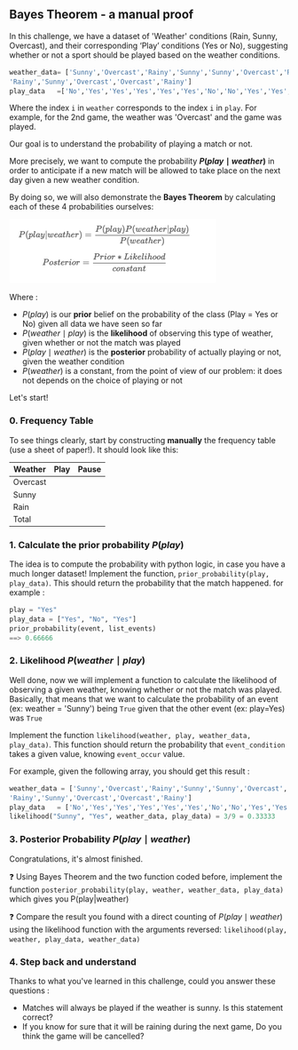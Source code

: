 ## Bayes Theorem - a manual proof

In this challenge, we have a dataset of 'Weather' conditions (Rain, Sunny, Overcast), and their corresponding ‘Play’ conditions (Yes or No), suggesting whether or not a sport should be played based on the weather conditions.

```python
weather_data= ['Sunny','Overcast','Rainy','Sunny','Sunny','Overcast','Rainy','Rainy','Sunny',
'Rainy','Sunny','Overcast','Overcast','Rainy']
play_data   =['No','Yes','Yes','Yes','Yes','Yes','No','No','Yes','Yes','No','Yes','Yes','No']
```
Where the index `i` in `weather` corresponds to the index `i` in `play`. For example, for the 2nd game, the weather was 'Overcast' and the game was played.

Our goal is to understand the probability of playing a match or not.

More precisely, we want to compute the probability **$P(play \mid weather)$** in order to anticipate if a new match will be allowed to take place on the next day given a new weather condition.

By doing so, we will also demonstrate the **Bayes Theorem** by calculating each of these 4 probabilities ourselves:

<img src='https://github.com/lewagon/data-images/blob/master/math/bayes-theorem.png?raw=true'>


Where :
- $P(play)$ is our **prior** belief on the probability of the class (Play = Yes or No) given all data we have seen so far
- $P(weather \mid play)$ is the **likelihood** of observing this type of weather, given whether or not the match was played
- $P(play \mid weather)$ is the **posterior** probability of actually playing or not, given the weather condition
- $P(weather)$ is a constant, from the point of view of our problem: it does not depends on the choice of playing or not

Let's start!

### 0. Frequency Table
To see things clearly, start by constructing **manually** the frequency table (use a sheet of paper!). It should look like this:

| Weather  | Play  | Pause |
| ---------| ----- | ----- |
| Overcast |       |       |
| Sunny    |       |       |
| Rain     |       |       |
| Total    |       |       |


### 1. Calculate the prior probability $P(play)$
The idea is to compute the probability with python logic, in case you have a much longer dataset!
Implement the function, `prior_probability(play, play_data)`. This should return the probability that the match happened.
for example :
```python
play = "Yes"
play_data = ["Yes", "No", "Yes"]
prior_probability(event, list_events)
==> 0.66666
```

### 2. Likelihood $P(weather \mid play)$

Well done, now we will implement a function to calculate the likelihood of observing a given weather, knowing whether or not the match was played. Basically, that means that we want to calculate the probability of an event (ex: weather = 'Sunny') being `True` given that the other event (ex: play=Yes) was `True`

Implement the function `likelihood(weather, play, weather_data, play_data)`. This function should return the probability that `event_condition` takes a given value, knowing `event_occur` value.

For example, given the following array, you should get this result :
```python
weather_data = ['Sunny','Overcast','Rainy','Sunny','Sunny','Overcast','Rainy','Rainy','Sunny',
'Rainy','Sunny','Overcast','Overcast','Rainy']
play_data   = ['No','Yes','Yes','Yes','Yes','Yes','No','No','Yes','Yes','No','Yes','Yes','No']
likelihood("Sunny", "Yes", weather_data, play_data) = 3/9 = 0.33333
```

### 3. Posterior Probability $P(play \mid weather)$

Congratulations, it's almost finished.

❓ Using Bayes Theorem and the two function coded before, implement the function `posterior_probability(play, weather, weather_data, play_data)` which gives you P(play|weather)

❓ Compare the result you found with a direct counting of $P(play \mid weather)$ using the likelihood function with the arguments reversed:
`likelihood(play, weather, play_data, weather_data)`

### 4. Step back and understand

Thanks to what you've learned in this challenge, could you answer these questions :
- Matches will always be played if the weather is sunny. Is this statement correct?
- If you know for sure that it will be raining during the next game, Do you think the game will be cancelled?
